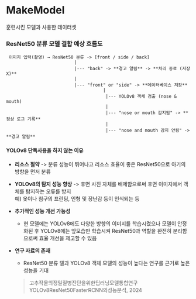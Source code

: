 # MakeModel
훈련시킨 모델과 사용한 데이터셋
### ResNet50 분류 모델 결합 예상 흐름도
```plaintext
 이미지 입력(촬영) → ResNet50 분류 -> [front / side / back] 
                          |
                          |--- "back" -> **경고 알림** -> **처리 종료 (저장 X)** 
                          |
                          |--- "front" or "side" -> **데이터베이스 저장** 
                                     |
                                      |--- YOLOv8 객체 검출 (nose & mouth)
                                      |
                                      |--- "nose or mouth 감지됨" -> **정상 로그 기록** 
                                      |
                                      |--- "nose and mouth 감지 안됨" -> **경고 알림**
``` 
#### YOLOv8 단독사용을 하지 않는 이유

- **리소스 절약**
    -> 분류 성능이 뛰어나고 리소스 효율이 좋은 ResNet50으로 아기의 방향을 먼저 분류

- **YOLOv8의 탐지 성능 향상**
    -> 후면 사진 자체를 배제함으로써 후면 이미지에서 객체를 탐지하는 오류를 방지</br>
    예) 옷이나 침구의 프린팅, 인형 및 장난감 등이 인식되는 등 

- **추가적인 성능 개선 가능성**
    - 현 모델에는 YOLOv8에도 다양한 방향의 이미지를 학습시켰으나 모델이 안정화된 후 YOLOv8에는 앞모습만 학습시켜 ResNet50과 역할을 완전히 분리함으로써 효율 개선을 제고할 수 있음

- **연구 자료의 존재**
    - ResNet50 분류 델과 YOLOv8 객체 모델의 성능이 높다는 연구를 근거로 높은 성능을 기대
    > 고추작물의정밀질병진단을위한딥러닝모델통합연구YOLOv8ResNet50FasterRCNN의성능분석, 2024
